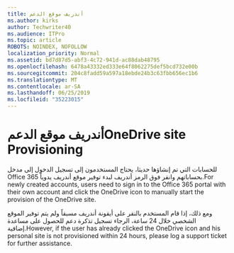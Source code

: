 ```yaml
---
title: أندريف موقع الدعم
ms.author: kirks
author: Techwriter40
ms.audience: ITPro
ms.topic: article
ROBOTS: NOINDEX, NOFOLLOW
localization_priority: Normal
ms.assetid: bd7d87d5-abf3-4c72-941d-ac88dab48795
ms.openlocfilehash: 6478a43332ed333e64f8062275def5bcd732e00b
ms.sourcegitcommit: 204c8fadd59a597a18ebde24b3c63fbb656ec1b6
ms.translationtype: MT
ms.contentlocale: ar-SA
ms.lasthandoff: 06/25/2019
ms.locfileid: "35223015"
---
```

# <a name="onedrive-site-provisioning"></a><span data-ttu-id="0a464-102">أندريف موقع الدعم</span><span class="sxs-lookup"><span data-stu-id="0a464-102">OneDrive site Provisioning</span></span>

<span data-ttu-id="0a464-103">للحسابات التي تم إنشاؤها حديثا، يحتاج المستخدمون إلى تسجيل الدخول إلى مدخل Office 365 بحساباتهم وانقر فوق الرمز أندريف لبدء توفير موقع أندريف يدوياً.</span><span class="sxs-lookup"><span data-stu-id="0a464-103">For newly created accounts, users need to sign in to the Office 365 portal with their own account and click the OneDrive icon to manually start the provision of the OneDrive site.</span></span>

<span data-ttu-id="0a464-104">ومع ذلك، إذا قام المستخدم بالنقر على أيقونة أندريف مسبقاً ولم يتم توفير الموقع الشخصي خلال 24 ساعة، الرجاء تسجيل تذكرة دعم للحصول على مساعدة إضافية.</span><span class="sxs-lookup"><span data-stu-id="0a464-104">However, if the user has already clicked the OneDrive icon and his personal site is not provisioned within 24 hours, please log a support ticket for further assistance.</span></span>

